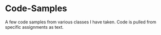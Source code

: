 # Code-Samples
A few code samples from various classes I have taken.
Code is pulled from specific assignments as text.